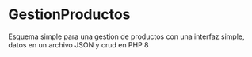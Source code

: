 # GestionProductos
Esquema simple para una gestion de productos con una interfaz simple, datos en un archivo JSON y crud en PHP 8
